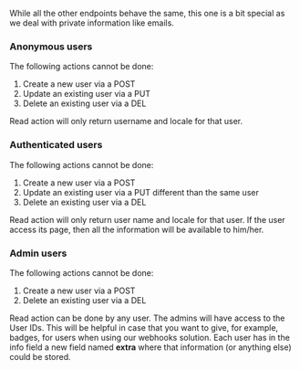 While all the other endpoints behave the same, this one is a bit special as we deal with private information like emails.

### Anonymous users

The following actions cannot be done:

1.  Create a new user via a POST
2.  Update an existing user via a PUT
3.  Delete an existing user via a DEL

Read action will only return username and locale for that user.

### Authenticated users

The following actions cannot be done:

1.  Create a new user via a POST
2.  Update an existing user via a PUT different than the same user
3.  Delete an existing user via a DEL

Read action will only return user name and locale for that user. If the
user access its page, then all the information will be available to
him/her.

### Admin users

The following actions cannot be done:

1.  Create a new user via a POST
2.  Delete an existing user via a DEL

Read action can be done by any user. The admins will have access to the
User IDs. This will be helpful in case that you want to give, for
example, badges, for users when using our webhooks solution. Each user
has in the info field a new field named **extra** where that information
(or anything else) could be stored.
